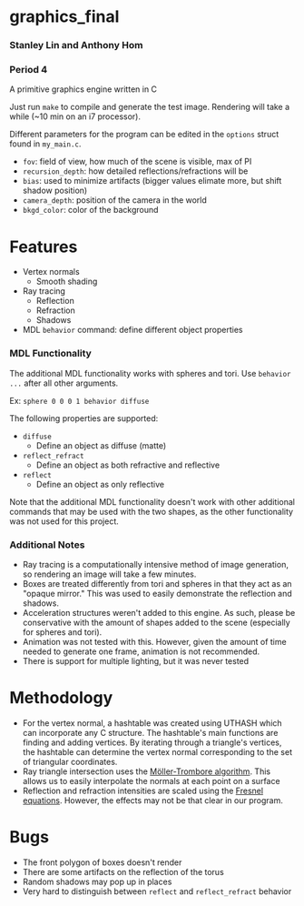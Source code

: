 # graphics_final
### Stanley Lin and Anthony Hom
### Period 4
A primitive graphics engine written in C

Just run `make` to compile and generate the test image. Rendering will take a while (~10 min on an i7 processor).

Different parameters for the program can be edited in the `options` struct found in `my_main.c`.
* `fov`: field of view, how much of the scene is visible, max of PI
* `recursion_depth`: how detailed reflections/refractions will be
* `bias`: used to minimize artifacts (bigger values elimate more, but shift shadow position)
* `camera_depth`: position of the camera in the world
* `bkgd_color`: color of the background

# Features
* Vertex normals
	* Smooth shading
* Ray tracing
	* Reflection
	* Refraction
	* Shadows
* MDL `behavior` command: define different object properties

### MDL Functionality
The additional MDL functionality works with spheres and tori. Use `behavior ...` after all other arguments.

Ex: `sphere 0 0 0 1 behavior diffuse`

The following properties are supported:
* `diffuse`
	* Define an object as diffuse (matte)
* `reflect_refract`
	* Define an object as both refractive and reflective
* `reflect`
	* Define an object as only reflective

Note that the additional MDL functionality doesn't work with other additional commands that may be used with the two shapes, as the other functionality was not used for this project.

### Additional Notes
* Ray tracing is a computationally intensive method of image generation, so rendering an image will take a few minutes.
* Boxes are treated differently from tori and spheres in that they act as an "opaque mirror." This was used to easily demonstrate the reflection and shadows.
* Acceleration structures weren't added to this engine. As such, please be conservative with the amount of shapes added to the scene (especially for spheres and tori).
* Animation was not tested with this. However, given the amount of time needed to generate one frame, animation is not recommended.
* There is support for multiple lighting, but it was never tested 

# Methodology
* For the vertex normal, a hashtable was created using UTHASH which can incorporate any C structure. The hashtable's main functions are finding and adding vertices. By iterating through a triangle's vertices, the hashtable can determine the vertex normal corresponding to the set of triangular coordinates. 
* Ray triangle intersection uses the [Möller-Trombore algorithm](https://en.wikipedia.org/wiki/M%C3%B6ller%E2%80%93Trumbore_intersection_algorithm). This allows us to easily interpolate the normals at each point on a surface
* Reflection and refraction intensities are scaled using the [Fresnel equations](https://en.wikipedia.org/wiki/Fresnel_equations). However, the effects may not be that clear in our program.

# Bugs
* The front polygon of boxes doesn't render
* There are some artifacts on the reflection of the torus
* Random shadows may pop up in places
* Very hard to distinguish between `reflect` and `reflect_refract` behavior

